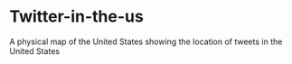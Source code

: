 # Twitter-in-the-us
A physical map of the United States showing the location of tweets in the United States
